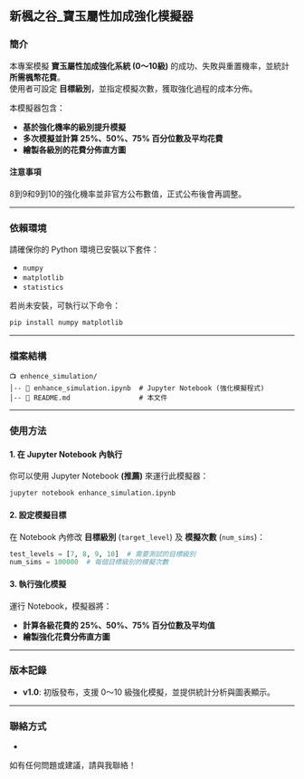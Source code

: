 ## 新楓之谷_寶玉屬性加成強化模擬器

### 簡介
本專案模擬 **寶玉屬性加成強化系統 (0～10級)** 的成功、失敗與重置機率，並統計 **所需楓幣花費**。  
使用者可設定 **目標級別**，並指定模擬次數，獲取強化過程的成本分佈。

本模擬器包含：
- **基於強化機率的級別提升模擬**
- **多次模擬並計算 25%、50%、75% 百分位數及平均花費**
- **繪製各級別的花費分佈直方圖**

#### 注意事項
8到9和9到10的強化機率並非官方公布數值，正式公布後會再調整。

---

### 依賴環境
請確保你的 Python 環境已安裝以下套件：
- `numpy`
- `matplotlib`
- `statistics`

若尚未安裝，可執行以下命令：
```bash
pip install numpy matplotlib
```

---

### 檔案結構
```
📺 enhence_simulation/
│-- 📄 enhance_simulation.ipynb  # Jupyter Notebook (強化模擬程式)
│-- 📄 README.md                 # 本文件
```

---

### 使用方法

#### 1. 在 Jupyter Notebook 內執行
你可以使用 Jupyter Notebook **(推薦)** 來運行此模擬器：
```bash
jupyter notebook enhance_simulation.ipynb
```

#### 2. 設定模擬目標
在 Notebook 內修改 **目標級別** (`target_level`) 及 **模擬次數** (`num_sims`)：
```python
test_levels = [7, 8, 9, 10]  # 需要測試的目標級別
num_sims = 100000  # 每個目標級別的模擬次數
```

#### 3. 執行強化模擬
運行 Notebook，模擬器將：
- **計算各級花費的 25%、50%、75% 百分位數及平均值**
- **繪製強化花費分佈直方圖**

---

###  版本記錄
- **v1.0**: 初版發布，支援 0～10 級強化模擬，並提供統計分析與圖表顯示。

---

###  聯絡方式
- 
如有任何問題或建議，請與我聯絡！

